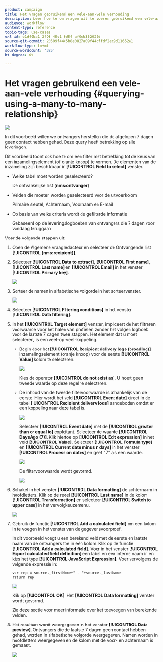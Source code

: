 ```yaml
---
product: campaign
title: Het vragen gebruikend een vele-aan-vele verhouding
description: Leer hoe te om vragen uit te voeren gebruikend een vele-aan-vele verhouding
audience: workflow
content-type: reference
topic-tags: use-cases
exl-id: e1d40ba1-2493-45c1-bd54-af9cb332028d
source-git-commit: 20509f44c5b8e0827a09f44dffdf2ec9d11652a1
workflow-type: tm+mt
source-wordcount: '385'
ht-degree: 0%

---
```


# Het vragen gebruikend een vele-aan-vele verhouding {#querying-using-a-many-to-many-relationship}

![](../../assets/common.svg)

In dit voorbeeld willen we ontvangers herstellen die de afgelopen 7 dagen geen contact hebben gehad. Deze query heeft betrekking op alle leveringen.

Dit voorbeeld toont ook hoe te om een filter met betrekking tot de keus van een inzamelingselement (of oranje knoop) te vormen. De elementen van de inzameling zijn beschikbaar in **[!UICONTROL Field to select]** venster.

* Welke tabel moet worden geselecteerd?

   De ontvankelijke lijst (**nms:ontvanger**)

* Velden die moeten worden geselecteerd voor de uitvoerkolom

   Primaire sleutel, Achternaam, Voornaam en E-mail

* Op basis van welke criteria wordt de gefilterde informatie

   Gebaseerd op de leveringslogboeken van ontvangers die 7 dagen voor vandaag teruggaan

Voer de volgende stappen uit:

1. Open de Algemene vraagredacteur en selecteer de Ontvangende lijst **[!UICONTROL (nms:recipient)]**.
1. Selecteer **[!UICONTROL Data to extract]**, **[!UICONTROL First name]**, **[!UICONTROL Last name]** en **[!UICONTROL Email]** in het venster **[!UICONTROL Primary key]**.

   ![](assets/query_editor_nveau_33.png)

1. Sorteer de namen in alfabetische volgorde in het sorteervenster.

   ![](assets/query_editor_nveau_34.png)

1. Selecteer **[!UICONTROL Filtering conditions]** in het venster **[!UICONTROL Data filtering]**.
1. In het **[!UICONTROL Target element]** venster, impliceert de het filtreren voorwaarde voor het halen van profielen zonder het volgen logboek voor de laatste 7 dagen twee stappen. Het element dat u moet selecteren, is een veel-op-veel-koppeling.

   * Begin door het **[!UICONTROL Recipient delivery logs (broadlog)]** inzamelingselement (oranje knoop) voor de eerste **[!UICONTROL Value]** kolom te selecteren.

      ![](assets/query_editor_nveau_67.png)

      Kies de operator **[!UICONTROL do not exist as]**. U hoeft geen tweede waarde op deze regel te selecteren.

   * De inhoud van de tweede filtervoorwaarde is afhankelijk van de eerste. Hier wordt het veld **[!UICONTROL Event date]** direct in de tabel **[!UICONTROL Recipient delivery logs]** aangeboden omdat er een koppeling naar deze tabel is.

      ![](assets/query_editor_nveau_36.png)

      Selecteer **[!UICONTROL Event date]** met de **[!UICONTROL greater than or equal to]** exploitant. Selecteer de waarde **[!UICONTROL DaysAgo (7)]**. Klik hiertoe op **[!UICONTROL Edit expression]** in het veld **[!UICONTROL Value]**. Selecteer **[!UICONTROL Formula type]** en **[!UICONTROL Current date minus n days]** in het venster **[!UICONTROL Process on dates]** en geef &quot;7&quot; als een waarde.

      ![](assets/query_editor_nveau_37.png)

      De filtervoorwaarde wordt gevormd.

      ![](assets/query_editor_nveau_38.png)

1. Schakel in het venster **[!UICONTROL Data formatting]** de achternaam in hoofdletters. Klik op de regel **[!UICONTROL Last name]** in de kolom **[!UICONTROL Transformation]** en selecteer **[!UICONTROL Switch to upper case]** in het vervolgkeuzemenu.

   ![](assets/query_editor_nveau_39.png)

1. Gebruik de functie **[!UICONTROL Add a calculated field]** om een kolom in te voegen in het venster van de gegevensvoorproef.

   In dit voorbeeld voegt u een berekend veld met de eerste en laatste naam van de ontvangers toe in één kolom. Klik op de functie **[!UICONTROL Add a calculated field]**. Voer in het venster **[!UICONTROL Export calculated field definition]** een label en een interne naam in en kies het type **[!UICONTROL JavaScript Expression]**. Voer vervolgens de volgende expressie in:

   ```
   var rep = source._firstName+" - "+source._lastName
   return rep
   ```

   ![](assets/query_editor_nveau_40.png)

   Klik op **[!UICONTROL OK]**. Het **[!UICONTROL Data formatting]** venster wordt gevormd.

   Zie deze sectie voor meer informatie over het toevoegen van berekende velden.

1. Het resultaat wordt weergegeven in het venster **[!UICONTROL Data preview]**. Ontvangers die de laatste 7 dagen geen contact hebben gehad, worden in alfabetische volgorde weergegeven. Namen worden in hoofdletters weergegeven en de kolom met de voor- en achternaam is gemaakt.

   ![](assets/query_editor_nveau_41.png)
